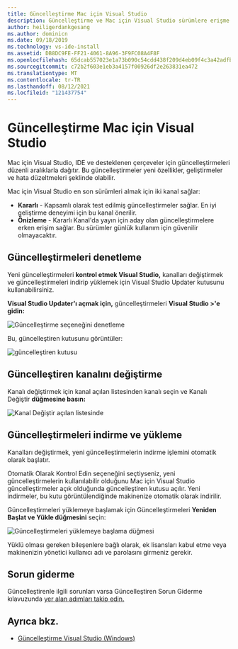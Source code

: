 ```yaml
---
title: Güncelleştirme Mac için Visual Studio
description: Güncelleştirme ve Mac için Visual Studio sürümlere erişme yönergeleri.
author: heiligerdankgesang
ms.author: dominicn
ms.date: 09/18/2019
ms.technology: vs-ide-install
ms.assetid: DB8DC9FE-FF21-4061-8A96-3F9FC08A4F8F
ms.openlocfilehash: 65dcab557023e1a73b090c54cdd438f209d4eb09f4c3a42adfb909fe45c08ad5
ms.sourcegitcommit: c72b2f603e1eb3a4157f00926df2e263831ea472
ms.translationtype: MT
ms.contentlocale: tr-TR
ms.lasthandoff: 08/12/2021
ms.locfileid: "121437754"
---
```

# <a name="update-visual-studio-for-mac"></a>Güncelleştirme Mac için Visual Studio

Mac için Visual Studio, IDE ve desteklenen çerçeveler için güncelleştirmeleri düzenli aralıklarla dağıtır. Bu güncelleştirmeler yeni özellikler, geliştirmeler ve hata düzeltmeleri şeklinde olabilir.

Mac için Visual Studio en son sürümleri almak için iki kanal sağlar:

* **Kararlı** - Kapsamlı olarak test edilmiş güncelleştirmeler sağlar. En iyi geliştirme deneyimi için bu kanal önerilir.
* **Önizleme** - Kararlı Kanal'da yayın için aday olan güncelleştirmelere erken erişim sağlar. Bu sürümler günlük kullanım için güvenilir olmayacaktır.

## <a name="checking-for-updates"></a>Güncelleştirmeleri denetleme

Yeni güncelleştirmeleri **kontrol etmek Visual Studio,** kanalları değiştirmek ve güncelleştirmeleri indirip yüklemek için Visual Studio Updater kutusunu kullanabilirsiniz.

**Visual Studio Updater'ı açmak için,** güncelleştirmeleri **Visual Studio >'e gidin:**

![Güncelleştirme seçeneğini denetleme](media/update-image1.png)

Bu, güncelleştiren kutusunu görüntüler:

![güncelleştiren kutusu](media/update-image2.png)

## <a name="changing-the-updater-channel"></a>Güncelleştiren kanalını değiştirme

Kanalı değiştirmek için kanal açılan listesinden kanalı seçin ve Kanalı Değiştir **düğmesine basın:**

![Kanal Değiştir açılan listesinde](media/update-image3.png)

## <a name="downloading-and-installing-updates"></a>Güncelleştirmeleri indirme ve yükleme

Kanalları değiştirmek, yeni güncelleştirmelerin indirme işlemini otomatik olarak başlatır.

Otomatik Olarak Kontrol Edin seçeneğini seçtiyseniz, yeni güncelleştirmelerin kullanılabilir olduğunu Mac için Visual Studio güncelleştirmeler açık olduğunda güncelleştiren kutusu açılır. Yeni indirmeler, bu kutu görüntülendiğinde makinenize otomatik olarak indirilir.

Güncelleştirmeleri yüklemeye başlamak için Güncelleştirmeleri **Yeniden Başlat ve Yükle düğmesini** seçin:

![Güncelleştirmeleri yüklemeye başlama düğmesi](media/update-image4.png)

Yüklü olması gereken bileşenlere bağlı olarak, ek lisansları kabul etme veya makinenizin yönetici kullanıcı adı ve parolasını girmeniz gerekir.

## <a name="troubleshooting"></a>Sorun giderme

Güncelleştirenle ilgili sorunları varsa Güncelleştiren Sorun Giderme kılavuzunda [yer alan adımları takip edin.](updater-troubleshooting.md)

## <a name="see-also"></a>Ayrıca bkz.

- [Güncelleştirme Visual Studio (Windows)](/visualstudio/install/update-visual-studio)
